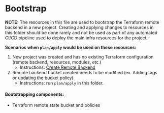 # Bootstrap

**NOTE:** The resources in this file are used to bootstrap the Terraform remote backend in a new project. Creating and applying changes to resources in this folder should be done rarely and not be used as part of any automated CI/CD pipeline used to deploy the main infra resources for the project.

**Scenarios when `plan/apply` would be used on these resources:**

1. New project was created and has no existing Terraform configuration (remote backend, resources, modules, etc.)
   - Instructions: [Create Remote Backend](#create_remote_backend)
2. Remote backend bucket created needs to be modified (ex. Adding tags or updating the bucket policy)
   - Instructions: run `plan/apply` in this folder.

#### Bootstrapping components:

- Terraform remote state bucket and policies
